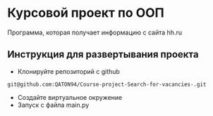 # Курсовой проект по ООП

Программа, которая получает информацию с сайта hh.ru 

## Инструкция для развертывания проекта

- Клонируйте репозиторий с github
```
git@github.com:QATON94/Course-project-Search-for-vacancies-.git
```

- Создайте виртуальное окружение
- Запуск с файла main.py
